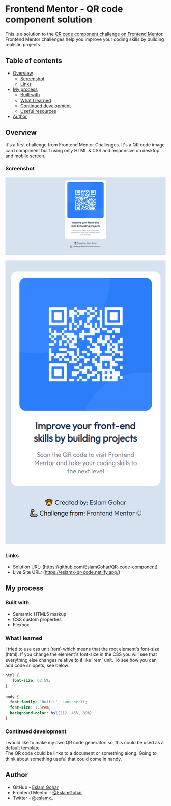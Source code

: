 # Frontend Mentor - QR code component solution

This is a solution to the [QR code component challenge on Frontend Mentor](https://www.frontendmentor.io/challenges/qr-code-component-iux_sIO_H). Frontend Mentor challenges help you improve your coding skills by building realistic projects. 

## Table of contents

- [Overview](#overview)
  - [Screenshot](#screenshot)
  - [Links](#links)
- [My process](#my-process)
  - [Built with](#built-with)
  - [What I learned](#what-i-learned)
  - [Continued development](#continued-development)
  - [Useful resources](#useful-resources)
- [Author](#author)


## Overview
It's a first challenge from Frontend Mentor Challenges.
It's a QR code image card component built using only HTML & CSS and responsive on desktop and mobile screen.

### Screenshot

![desktop-preview](./images/desktop-preview.png)

![mobile-preview](./images/mobile_preview.png)

### Links

- Solution URL: (https://github.com/EslamGohar/QR-code-component)
- Live Site URL: (https://eslamx-qr-code.netlify.app/)

## My process

### Built with

- Semantic HTML5 markup
- CSS custom properties
- Flexbox

### What I learned

I tried to use css unit (rem) which means that the root element's font-size (html).
If you change the <html> element's font-size in the CSS you will see that everything else changes relative to it
like 'rem' unit.
To see how you can add code snippets, see below:

```css
html {
   font-size: 62.5%;
}

body { 
  font-family: 'Outfit', sans-serif;
  font-size: 1.5rem;
  background-color: hsl(212, 45%, 89%)
}
```

### Continued development

I would like to make my own QR code generator. so, this could be used as a default template.\
The QR code could be links to a document or something along. Going to think about something useful that could come in handy.

## Author

- GitHub - [Eslam Gohar](https://github.com/EslamGohar)
- Frontend Mentor - [@EslamGohar](https://www.frontendmentor.io/profile/EslamGohar)
- Twitter - [@eslamx_](https://www.twitter.com/eslamx_)
